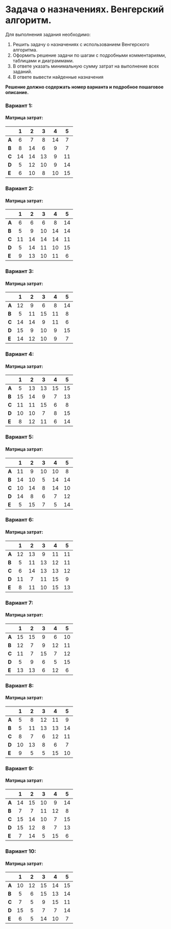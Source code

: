 # Задача о назначениях. Венгерский алгоритм.

Для выполнения задания необходимо: 
1. Решить задачу о назначениях с использованием Венгерского алгоритма.
2. Оформить решение задачи по шагам с подробными комментариями, таблицами и диаграммами.
3. В ответе указать минимальную сумму затрат на выполнение всех заданий.
4. В ответе вывести найденные назначения


**Решение должно содержать номер варианта и подробное пошаговое описание.**


### Вариант 1:
#### Матрица затрат:

|       | **1** | **2** | **3** | **4** | **5** |
|-------|:-----:|:-----:|:-----:|:-----:|:-----:|
| **A** |   6   |   7   |   8   |  14   |   7   |
| **B** |   8   |  14   |   6   |   9   |   7   |
| **C** |  14   |  14   |  13   |   9   |  11   |
| **D** |   5   |  12   |  10   |   9   |  14   |
| **E** |   6   |  10   |   8   |  10   |  15   |

### Вариант 2:
#### Матрица затрат:

|       | **1** | **2** | **3** | **4** | **5** |
|-------|:-----:|:-----:|:-----:|:-----:|:-----:|
| **A** |   6   |   6   |   6   |   8   |  14   |
| **B** |   5   |   9   |  10   |  14   |  14   |
| **C** |  11   |  14   |  14   |  14   |  11   |
| **D** |   5   |  14   |  11   |  10   |  15   |
| **E** |   9   |  13   |  10   |  11   |   6   |

### Вариант 3:
#### Матрица затрат:

|       | **1** | **2** | **3** | **4** | **5** |
|-------|:-----:|:-----:|:-----:|:-----:|:-----:|
| **A** |  12   |   9   |   6   |   8   |  14   |
| **B** |   5   |  11   |  15   |  11   |   8   |
| **C** |  14   |  14   |   9   |  11   |   6   |
| **D** |  15   |   9   |  10   |   9   |  15   |
| **E** |  14   |  12   |  10   |   9   |   7   |

### Вариант 4:
#### Матрица затрат:

|       | **1** | **2** | **3** | **4** | **5** |
|-------|:-----:|:-----:|:-----:|:-----:|:-----:|
| **A** |   5   |  13   |  13   |  15   |  15   |
| **B** |  15   |  14   |   9   |   7   |  13   |
| **C** |  11   |  11   |  15   |   6   |   8   |
| **D** |  10   |  10   |   7   |   8   |  15   |
| **E** |   8   |  12   |  11   |   6   |  14   |

### Вариант 5:
#### Матрица затрат:

|       | **1** | **2** | **3** | **4** | **5** |
|-------|:-----:|:-----:|:-----:|:-----:|:-----:|
| **A** |  11   |   9   |  10   |  10   |   8   |
| **B** |  14   |  10   |   5   |  14   |  14   |
| **C** |  10   |  14   |   8   |  14   |  10   |
| **D** |  14   |   8   |   6   |   7   |  12   |
| **E** |   5   |  15   |   7   |   5   |  14   |

### Вариант 6:
#### Матрица затрат:

|       | **1** | **2** | **3** | **4** | **5** |
|-------|:-----:|:-----:|:-----:|:-----:|:-----:|
| **A** |  12   |  13   |   9   |  11   |  11   |
| **B** |   5   |  11   |  13   |  12   |  11   |
| **C** |   6   |  14   |  13   |  13   |  12   |
| **D** |  11   |   7   |  11   |  15   |   9   |
| **E** |   8   |  11   |  10   |  15   |  13   |

### Вариант 7:
#### Матрица затрат:

|       | **1** | **2** | **3** | **4** | **5** |
|-------|:-----:|:-----:|:-----:|:-----:|:-----:|
| **A** |  15   |  15   |   9   |   6   |  10   |
| **B** |  12   |   7   |   9   |  12   |  11   |
| **C** |  11   |   7   |  15   |   7   |  12   |
| **D** |   5   |   9   |   6   |   5   |  15   |
| **E** |  13   |  13   |   6   |  12   |   6   |

### Вариант 8:
#### Матрица затрат:

|       | **1** | **2** | **3** | **4** | **5** |
|-------|:-----:|:-----:|:-----:|:-----:|:-----:|
| **A** |   5   |   8   |  12   |  11   |   9   |
| **B** |   5   |  11   |  13   |  13   |  14   |
| **C** |   8   |   7   |   6   |  12   |  11   |
| **D** |  10   |  13   |   8   |   6   |   7   |
| **E** |   9   |   5   |   5   |  15   |  10   |

### Вариант 9:
#### Матрица затрат:

|       | **1** | **2** | **3** | **4** | **5** |
|-------|:-----:|:-----:|:-----:|:-----:|:-----:|
| **A** |  14   |  15   |  10   |   9   |  14   |
| **B** |   7   |   7   |  11   |  12   |   8   |
| **C** |  15   |  14   |  10   |   7   |  15   |
| **D** |  15   |  12   |   8   |   7   |  13   |
| **E** |   7   |  14   |   5   |  15   |   6   |

### Вариант 10:
#### Матрица затрат:

|       | **1** | **2** | **3** | **4** | **5** |
|-------|:-----:|:-----:|:-----:|:-----:|:-----:|
| **A** |  10   |  12   |  15   |  14   |  15   |
| **B** |   5   |   6   |  15   |  13   |  14   |
| **C** |   7   |   5   |   9   |  15   |  11   |
| **D** |  15   |   5   |   7   |   7   |  14   |
| **E** |   6   |   5   |  14   |  10   |   7   |
